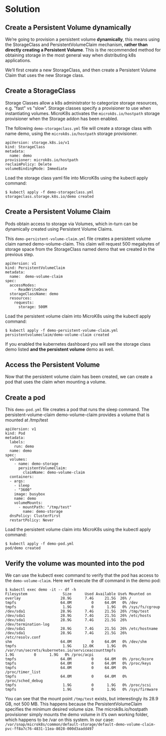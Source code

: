 # Solution

## Create a Persistent Volume dynamically
We’re going to provision a persistent volume **dynamically**, this means using the StorageClass and PersistentVolumeClaim mechanism, **rather than directly creating a Persistent Volume**. This is the recommended method for obtaining storage in the most general way when distributing k8s applications.

We’ll first create a new StorageClass, and then create a Persistent Volume Claim that uses the new Storage class.

## Create a StorageClass
Storage Classes allow a k8s administrator to categorize storage resources, e.g. "fast" vs "slow". Storage classes specify a provisioner to use when instantiating volumes. MicroK8s activates the `microk8s.io/hostpath` storage provisioner when the Storage addon has been enabled.

The following `demo-storageclass.yml` file will create a storage class with name demo, using the `microk8s.io/hostpath` storage provisioner.

```shell
apiVersion: storage.k8s.io/v1
kind: StorageClass
metadata:
  name: demo
provisioner: microk8s.io/hostpath
reclaimPolicy: Delete
volumeBindingMode: Immediate
```
Load the storage class yaml file into MicroK8s using the kubectl apply command:

```shell
$ kubectl apply -f demo-storageclass.yml 
storageclass.storage.k8s.io/demo created
```

## Create a Persistent Volume Claim
Pods obtain access to storage via Volumes, which in-turn can be dynamically created using Persistent Volume Claims.

This `demo-persistent-volume-claim.yml` file creates a persistent volume claim named demo-volume-claim. This claim will request 500 megabytes of storage space from the StorageClass named demo that we created in the previous step.

```shell
apiVersion: v1
kind: PersistentVolumeClaim
metadata:
  name:  demo-volume-claim
spec:
  accessModes:
    - ReadWriteOnce
  storageClassName: demo
  resources:
    requests:
      storage: 500M
```
Load the persistent volume claim into MicroK8s using the kubectl apply command:

```shell
$ kubectl apply -f demo-persistent-volume-claim.yml
persistentvolumeclaim/demo-volume-claim created
```

If you enabled the kubernetes dashboard you will see the storage class demo listed **and the persistent volume** demo as well.

## Access the Persistent Volume
Now that the persistent volume claim has been created, we can create a pod that uses the claim when mounting a volume.

## Create a pod
This `demo-pod.yml` file creates a pod that runs the sleep command. The persistent-volume-claim demo-volume-claim provides a volume that is mounted at /tmp/test

```shell
apiVersion: v1
kind: Pod
metadata:
  labels:
    run: demo
  name: demo
spec:
  volumes:
    - name: demo-storage
      persistentVolumeClaim:
        claimName: demo-volume-claim
  containers:
  - args:
    - sleep
    - "3600"
    image: busybox
    name: demo
    volumeMounts:
      - mountPath: "/tmp/test"
        name: demo-storage
  dnsPolicy: ClusterFirst
  restartPolicy: Never
```
Load the persistent volume claim into MicroK8s using the kubectl apply command:

```shell
$ kubectl apply -f demo-pod.yml 
pod/demo created
```

## Verify the volume was mounted into the pod
We can use the kubectl exec command to verify that the pod has access to the `demo-volume-claim`. Here we’ll execute the df command in the demo pod:

```shell
$ kubectl exec demo -it -- df -h
Filesystem                Size      Used Available Use% Mounted on
overlay                  28.9G      7.4G     21.5G  26% /
tmpfs                    64.0M         0     64.0M   0% /dev
tmpfs                     1.9G         0      1.9G   0% /sys/fs/cgroup
/dev/sda1                28.9G      7.4G     21.5G  26% /tmp/test
/dev/sda1                28.9G      7.4G     21.5G  26% /etc/hosts
/dev/sda1                28.9G      7.4G     21.5G  26% /dev/termination-log
/dev/sda1                28.9G      7.4G     21.5G  26% /etc/hostname
/dev/sda1                28.9G      7.4G     21.5G  26% /etc/resolv.conf
shm                      64.0M         0     64.0M   0% /dev/shm
tmpfs                     1.9G     12.0K      1.9G   0% /var/run/secrets/kubernetes.io/serviceaccounttmpfs                     1.9G         0      1.9G   0% /proc/acpi
tmpfs                    64.0M         0     64.0M   0% /proc/kcore
tmpfs                    64.0M         0     64.0M   0% /proc/keys
tmpfs                    64.0M         0     64.0M   0% /proc/timer_list
tmpfs                    64.0M         0     64.0M   0% /proc/sched_debug
tmpfs                     1.9G         0      1.9G   0% /proc/scsi
tmpfs                     1.9G         0      1.9G   0% /sys/firmware
```

You can see that the mount point `/tmp/test` exists, but interestingly its 28.9 GB, not 500 MB. This happens because the PersistentVolumeClaim specifies the minimum desired volume size. The microk8s.io/hostpath provisioner simply mounts the demo volume in it’s own working folder, which happens to be /var on this system. In our case: `/var/snap/microk8s/common/default-storage/default-demo-volume-claim-pvc-ff8a7c76-4831-11ea-8028-000d3aadd497`